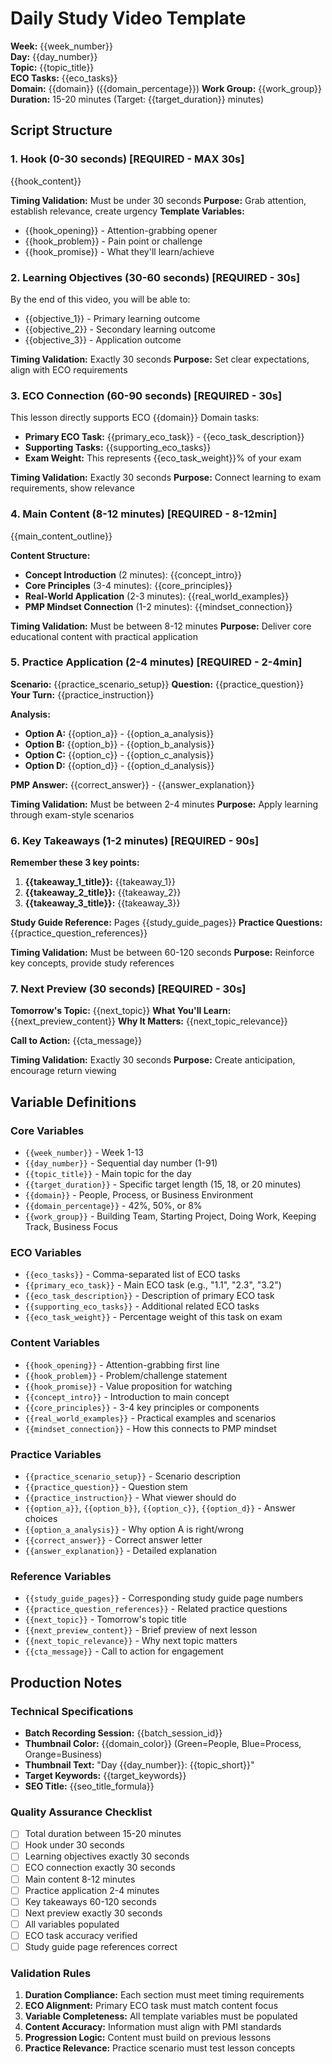 # Daily Study Video Template

**Week:** {{week_number}}  
**Day:** {{day_number}}  
**Topic:** {{topic_title}}  
**ECO Tasks:** {{eco_tasks}}  
**Domain:** {{domain}} ({{domain_percentage}})
**Work Group:** {{work_group}}
**Duration:** 15-20 minutes (Target: {{target_duration}} minutes)

## Script Structure

### 1. Hook (0-30 seconds) [REQUIRED - MAX 30s]
{{hook_content}}

**Timing Validation:** Must be under 30 seconds
**Purpose:** Grab attention, establish relevance, create urgency
**Template Variables:**
- {{hook_opening}} - Attention-grabbing opener
- {{hook_problem}} - Pain point or challenge
- {{hook_promise}} - What they'll learn/achieve

### 2. Learning Objectives (30-60 seconds) [REQUIRED - 30s]
By the end of this video, you will be able to:
- {{objective_1}} - Primary learning outcome
- {{objective_2}} - Secondary learning outcome  
- {{objective_3}} - Application outcome

**Timing Validation:** Exactly 30 seconds
**Purpose:** Set clear expectations, align with ECO requirements

### 3. ECO Connection (60-90 seconds) [REQUIRED - 30s]
This lesson directly supports ECO {{domain}} Domain tasks:
- **Primary ECO Task:** {{primary_eco_task}} - {{eco_task_description}}
- **Supporting Tasks:** {{supporting_eco_tasks}}
- **Exam Weight:** This represents {{eco_task_weight}}% of your exam

**Timing Validation:** Exactly 30 seconds
**Purpose:** Connect learning to exam requirements, show relevance

### 4. Main Content (8-12 minutes) [REQUIRED - 8-12min]
{{main_content_outline}}

**Content Structure:**
- **Concept Introduction** (2 minutes): {{concept_intro}}
- **Core Principles** (3-4 minutes): {{core_principles}}
- **Real-World Application** (2-3 minutes): {{real_world_examples}}
- **PMP Mindset Connection** (1-2 minutes): {{mindset_connection}}

**Timing Validation:** Must be between 8-12 minutes
**Purpose:** Deliver core educational content with practical application

### 5. Practice Application (2-4 minutes) [REQUIRED - 2-4min]
**Scenario:** {{practice_scenario_setup}}
**Question:** {{practice_question}}
**Your Turn:** {{practice_instruction}}

**Analysis:**
- **Option A:** {{option_a}} - {{option_a_analysis}}
- **Option B:** {{option_b}} - {{option_b_analysis}}  
- **Option C:** {{option_c}} - {{option_c_analysis}}
- **Option D:** {{option_d}} - {{option_d_analysis}}

**PMP Answer:** {{correct_answer}} - {{answer_explanation}}

**Timing Validation:** Must be between 2-4 minutes
**Purpose:** Apply learning through exam-style scenarios

### 6. Key Takeaways (1-2 minutes) [REQUIRED - 90s]
**Remember these 3 key points:**
1. **{{takeaway_1_title}}:** {{takeaway_1}}
2. **{{takeaway_2_title}}:** {{takeaway_2}}
3. **{{takeaway_3_title}}:** {{takeaway_3}}

**Study Guide Reference:** Pages {{study_guide_pages}}
**Practice Questions:** {{practice_question_references}}

**Timing Validation:** Must be between 60-120 seconds
**Purpose:** Reinforce key concepts, provide study references

### 7. Next Preview (30 seconds) [REQUIRED - 30s]
**Tomorrow's Topic:** {{next_topic}}
**What You'll Learn:** {{next_preview_content}}
**Why It Matters:** {{next_topic_relevance}}

**Call to Action:** {{cta_message}}

**Timing Validation:** Exactly 30 seconds
**Purpose:** Create anticipation, encourage return viewing

## Variable Definitions

### Core Variables
- `{{week_number}}` - Week 1-13
- `{{day_number}}` - Sequential day number (1-91)
- `{{topic_title}}` - Main topic for the day
- `{{target_duration}}` - Specific target length (15, 18, or 20 minutes)
- `{{domain}}` - People, Process, or Business Environment
- `{{domain_percentage}}` - 42%, 50%, or 8%
- `{{work_group}}` - Building Team, Starting Project, Doing Work, Keeping Track, Business Focus

### ECO Variables
- `{{eco_tasks}}` - Comma-separated list of ECO tasks
- `{{primary_eco_task}}` - Main ECO task (e.g., "1.1", "2.3", "3.2")
- `{{eco_task_description}}` - Description of primary ECO task
- `{{supporting_eco_tasks}}` - Additional related ECO tasks
- `{{eco_task_weight}}` - Percentage weight of this task on exam

### Content Variables
- `{{hook_opening}}` - Attention-grabbing first line
- `{{hook_problem}}` - Problem/challenge statement
- `{{hook_promise}}` - Value proposition for watching
- `{{concept_intro}}` - Introduction to main concept
- `{{core_principles}}` - 3-4 key principles or components
- `{{real_world_examples}}` - Practical examples and scenarios
- `{{mindset_connection}}` - How this connects to PMP mindset

### Practice Variables
- `{{practice_scenario_setup}}` - Scenario description
- `{{practice_question}}` - Question stem
- `{{practice_instruction}}` - What viewer should do
- `{{option_a}}`, `{{option_b}}`, `{{option_c}}`, `{{option_d}}` - Answer choices
- `{{option_a_analysis}}` - Why option A is right/wrong
- `{{correct_answer}}` - Correct answer letter
- `{{answer_explanation}}` - Detailed explanation

### Reference Variables
- `{{study_guide_pages}}` - Corresponding study guide page numbers
- `{{practice_question_references}}` - Related practice questions
- `{{next_topic}}` - Tomorrow's topic title
- `{{next_preview_content}}` - Brief preview of next lesson
- `{{next_topic_relevance}}` - Why next topic matters
- `{{cta_message}}` - Call to action for engagement

## Production Notes

### Technical Specifications
- **Batch Recording Session:** {{batch_session_id}}
- **Thumbnail Color:** {{domain_color}} (Green=People, Blue=Process, Orange=Business)
- **Thumbnail Text:** "Day {{day_number}}: {{topic_short}}"
- **Target Keywords:** {{target_keywords}}
- **SEO Title:** {{seo_title_formula}}

### Quality Assurance Checklist
- [ ] Total duration between 15-20 minutes
- [ ] Hook under 30 seconds
- [ ] Learning objectives exactly 30 seconds
- [ ] ECO connection exactly 30 seconds  
- [ ] Main content 8-12 minutes
- [ ] Practice application 2-4 minutes
- [ ] Key takeaways 60-120 seconds
- [ ] Next preview exactly 30 seconds
- [ ] All variables populated
- [ ] ECO task accuracy verified
- [ ] Study guide page references correct

### Validation Rules
1. **Duration Compliance:** Each section must meet timing requirements
2. **ECO Alignment:** Primary ECO task must match content focus
3. **Variable Completeness:** All template variables must be populated
4. **Content Accuracy:** Information must align with PMI standards
5. **Progression Logic:** Content must build on previous lessons
6. **Practice Relevance:** Practice scenario must test lesson concepts